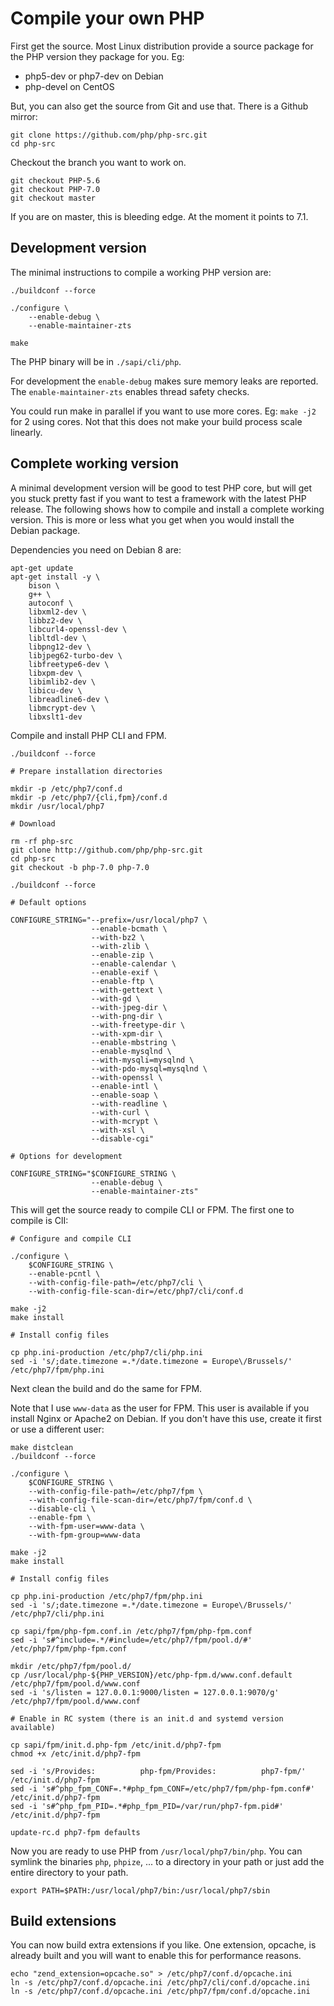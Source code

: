# Compile your own PHP

First get the source. Most Linux distribution provide a source package
for the PHP version they package for you. Eg:

  - php5-dev or php7-dev on Debian
  - php-devel on CentOS

But, you can also get the source from Git and use that. There is a Github mirror:

```
git clone https://github.com/php/php-src.git
cd php-src
```

Checkout the branch you want to work on.

```
git checkout PHP-5.6
git checkout PHP-7.0
git checkout master
```

If you are on master, this is bleeding edge. At the moment it points to 7.1.

## Development version

The minimal instructions to compile a working PHP version are:

```
./buildconf --force

./configure \
    --enable-debug \
    --enable-maintainer-zts

make
```

The PHP binary will be in ```./sapi/cli/php```.

For development the ```enable-debug``` makes sure memory leaks are reported.
The ```enable-maintainer-zts``` enables thread safety checks.

You could run make in parallel if you want to use more cores. Eg: ```make -j2```
for 2 using cores. Not that this does not make your build process scale linearly.

## Complete working version

A minimal development version will be good to test PHP core, but will get you stuck
pretty fast if you want to test a framework with the latest PHP release. The
following shows how to compile and install a complete working version. This is
more or less what you get when you would install the Debian package.

Dependencies you need on Debian 8 are:

```
apt-get update
apt-get install -y \
    bison \
    g++ \
    autoconf \
    libxml2-dev \
    libbz2-dev \
    libcurl4-openssl-dev \
    libltdl-dev \
    libpng12-dev \
    libjpeg62-turbo-dev \
    libfreetype6-dev \
    libxpm-dev \
    libimlib2-dev \
    libicu-dev \
    libreadline6-dev \
    libmcrypt-dev \
    libxslt1-dev
```

Compile and install PHP CLI and FPM.

```
./buildconf --force

# Prepare installation directories

mkdir -p /etc/php7/conf.d
mkdir -p /etc/php7/{cli,fpm}/conf.d
mkdir /usr/local/php7

# Download

rm -rf php-src
git clone http://github.com/php/php-src.git
cd php-src
git checkout -b php-7.0 php-7.0

./buildconf --force

# Default options

CONFIGURE_STRING="--prefix=/usr/local/php7 \
                  --enable-bcmath \
                  --with-bz2 \
                  --with-zlib \
                  --enable-zip \
                  --enable-calendar \
                  --enable-exif \
                  --enable-ftp \
                  --with-gettext \
                  --with-gd \
                  --with-jpeg-dir \
                  --with-png-dir \
                  --with-freetype-dir \
                  --with-xpm-dir \
                  --enable-mbstring \
                  --enable-mysqlnd \
                  --with-mysqli=mysqlnd \
                  --with-pdo-mysql=mysqlnd \
                  --with-openssl \
                  --enable-intl \
                  --enable-soap \
                  --with-readline \
                  --with-curl \
                  --with-mcrypt \
                  --with-xsl \
                  --disable-cgi"

# Options for development

CONFIGURE_STRING="$CONFIGURE_STRING \
                  --enable-debug \
                  --enable-maintainer-zts"
```

This will get the source ready to compile CLI or FPM. The first one to compile
is ClI:

```
# Configure and compile CLI

./configure \
    $CONFIGURE_STRING \
    --enable-pcntl \
    --with-config-file-path=/etc/php7/cli \
    --with-config-file-scan-dir=/etc/php7/cli/conf.d

make -j2
make install

# Install config files

cp php.ini-production /etc/php7/cli/php.ini
sed -i 's/;date.timezone =.*/date.timezone = Europe\/Brussels/' /etc/php7/fpm/php.ini
```

Next clean the build and do the same for FPM.

Note that I use ```www-data``` as the user for FPM. This user is available if
you install Nginx or Apache2 on Debian. If you don't have this use, create it
first or use a different user:

```
make distclean
./buildconf --force

./configure \
    $CONFIGURE_STRING \
    --with-config-file-path=/etc/php7/fpm \
    --with-config-file-scan-dir=/etc/php7/fpm/conf.d \
    --disable-cli \
    --enable-fpm \
    --with-fpm-user=www-data \
    --with-fpm-group=www-data

make -j2
make install

# Install config files

cp php.ini-production /etc/php7/fpm/php.ini
sed -i 's/;date.timezone =.*/date.timezone = Europe\/Brussels/' /etc/php7/cli/php.ini

cp sapi/fpm/php-fpm.conf.in /etc/php7/fpm/php-fpm.conf
sed -i 's#^include=.*/#include=/etc/php7/fpm/pool.d/#' /etc/php7/fpm/php-fpm.conf

mkdir /etc/php7/fpm/pool.d/
cp /usr/local/php-${PHP_VERSION}/etc/php-fpm.d/www.conf.default /etc/php7/fpm/pool.d/www.conf
sed -i 's/listen = 127.0.0.1:9000/listen = 127.0.0.1:9070/g' /etc/php7/fpm/pool.d/www.conf

# Enable in RC system (there is an init.d and systemd version available)

cp sapi/fpm/init.d.php-fpm /etc/init.d/php7-fpm
chmod +x /etc/init.d/php7-fpm

sed -i 's/Provides:          php-fpm/Provides:          php7-fpm/' /etc/init.d/php7-fpm
sed -i 's#^php_fpm_CONF=.*#php_fpm_CONF=/etc/php7/fpm/php-fpm.conf#' /etc/init.d/php7-fpm
sed -i 's#^php_fpm_PID=.*#php_fpm_PID=/var/run/php7-fpm.pid#' /etc/init.d/php7-fpm

update-rc.d php7-fpm defaults
```

Now you are ready to use PHP from ```/usr/local/php7/bin/php```. You can symlink
the binaries ```php```, ```phpize```, ... to a directory in your path or just
add the entire directory to your path.

```
export PATH=$PATH:/usr/local/php7/bin:/usr/local/php7/sbin
```

## Build extensions

You can now build extra extensions if you like. One extension, opcache, is already
built and you will want to enable this for performance reasons.

```
echo "zend_extension=opcache.so" > /etc/php7/conf.d/opcache.ini
ln -s /etc/php7/conf.d/opcache.ini /etc/php7/cli/conf.d/opcache.ini
ln -s /etc/php7/conf.d/opcache.ini /etc/php7/fpm/conf.d/opcache.ini
```

